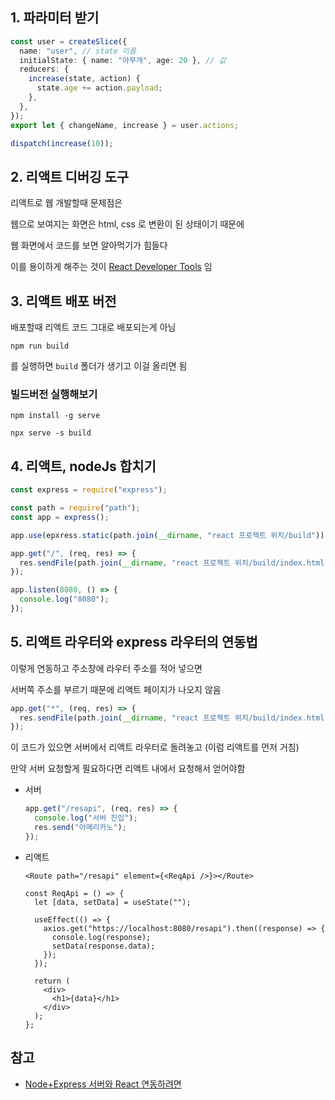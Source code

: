 ## 1. 파라미터 받기

```ts
const user = createSlice({
  name: "user", // state 이름
  initialState: { name: "아무개", age: 20 }, // 값
  reducers: {
    increase(state, action) {
      state.age += action.payload;
    },
  },
});
export let { changeName, increase } = user.actions;

dispatch(increase(10));
```

## 2. 리액트 디버깅 도구

리액트로 웹 개발할때 문제점은

웹으로 보여지는 화면은 html, css 로 변환이 된 상태이기 때문에

웹 화면에서 코드를 보면 알아먹기가 힘들다

이를 용이하게 해주는 것이 [React Developer Tools](https://chrome.google.com/webstore/detail/react-developer-tools/fmkadmapgofadopljbjfkapdkoienihi?hl=ko) 임

## 3. 리액트 배포 버전

배포할때 리액트 코드 그대로 배포되는게 아님

```
npm run build
```

를 실행하면 `build` 폴더가 생기고 이걸 올리면 됨

### 빌드버전 실행해보기

```
npm install -g serve

npx serve -s build
```

## 4. 리액트, nodeJs 합치기

```js
const express = require("express");

const path = require("path");
const app = express();

app.use(epxress.static(path.join(__dirname, "react 프로젝트 위치/build")));

app.get("/", (req, res) => {
  res.sendFile(path.join(__dirname, "react 프로젝트 위치/build/index.html"));
});

app.listen(8080, () => {
  console.log("8080");
});
```

## 5. 리액트 라우터와 express 라우터의 연동법

이렇게 연동하고 주소창에 라우터 주소를 적어 넣으면

서버쪽 주소를 부르기 때문에 리액트 페이지가 나오지 않음

```js
app.get("*", (req, res) => {
  res.sendFile(path.join(__dirname, "react 프로젝트 위치/build/index.html"));
});
```

이 코드가 있으면 서버에서 리액트 라우터로 돌려놓고 (이럼 리액트를 먼저 거침)

만약 서버 요청할게 필요하다면 리액트 내에서 요청해서 얻어야함

- 서버

  ```js
  app.get("/resapi", (req, res) => {
    console.log("서버 진입");
    res.send("아메리카노");
  });
  ```

- 리액트

  ```tsx
  <Route path="/resapi" element={<ReqApi />}></Route>
  ```

  ```tsx
  const ReqApi = () => {
    let [data, setData] = useState("");

    useEffect(() => {
      axios.get("https://localhost:8080/resapi").then((response) => {
        console.log(response);
        setData(response.data);
      });
    });

    return (
      <div>
        <h1>{data}</h1>
      </div>
    );
  };
  ```

## 참고

- [Node+Express 서버와 React 연동하려면](https://codingapple.com/unit/nodejs-react-integration/)
